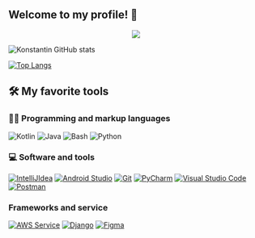 ## Welcome to my profile! 👋

<p align="center">
  <a href="https://github.com/DenverCoder1/readme-typing-svg"><img src="https://readme-typing-svg.demolab.com?font=Orbitron&pause=1000&color=31F761&background=33A5FF00&width=600&lines=Mobile+application+development+(Kotlin%2CJava);Create+a+RESTful+API+for+mobile+(Django%2CSpring);Create+automatization+with+workflow+and+AWS+)"></a>
</p>

<!-- [![Typing SVG](https://readme-typing-svg.demolab.com?font=Orbitron&pause=1000&color=31F761&background=33A5FF00&width=600&lines=Mobile+application+development+(Kotlin%2CJava);Create+a+RESTful+API+for+mobile+(Django%2CSpring);Create+automatization+with+workflow+and+AWS+)](https://git.io/typing-svg) -->
<!--
**KonstantinGridasov/KonstantinGridasov** is a ✨ _special_ ✨ repository because its `README.md` (this file) appears on your GitHub profile.

Here are some ideas to get you started:

- 🔭 I’m currently working on ...
- 🌱 I’m currently learning ...
- 👯 I’m looking to collaborate on ...
- 🤔 I’m looking for help with ...
- 💬 Ask me about ...
- 📫 How to reach me: ...
- 😄 Pronouns: ...
- ⚡ Fun fact: ...
-->
<!-- ### About me ###
- Create mobile app  <img height="20" alt="kotlin"  src="./assets/ic_kotlin.png">
<img height="20" alt="Java" src="./assets/ic_java.png">

- Create RESTful api <code><img height="20" alt="react" src="./assets/ic_python.png"></code>
<img height="20" alt="Java" src="./assets/ic_java.png">

- Create CI/CD with   <code><img height="20" alt="react" src="./assets/ic_github.png"></code>
<img height="20" alt="Java" src="./assets/ic_aws.png" > -->

 ![Konstantin GitHub stats](https://github-readme-stats.vercel.app/api?username=KonstantinGridasov&show_icons=true&theme=radical)

[![Top Langs](https://github-readme-stats.vercel.app/api/top-langs/?username=KonstantinGridasov&layout=compact&theme=radical)](https://github.com/anuraghazra/github-readme-stats)

## 🛠️ My favorite tools

### 👨‍💻 Programming and markup languages

<p>
    <img alt="Kotlin" src="https://img.shields.io/badge/Kotlin-green?logo=kotlin"></a>
    <img alt="Java" src=https://img.shields.io/badge/Java-yellow"></a>
    <img alt="Bash" src="https://img.shields.io/badge/Bash-121011.svg?logo=gnu-bash&logoColor=white"></a>
    <img alt="Python" src="https://img.shields.io/badge/Python-14354C.svg?logo=python&logoColor=white"></a>

</p>

### 💻 Software and tools

<p>
    <a href="#"><img alt="IntelliJIdea" src="https://img.shields.io/badge/-IntelliJ%20IDEA-blue?logo=intellijidea&logoColor=white"></a>
    <a href="#"><img alt="Android Studio" src="https://img.shields.io/badge/Android%20Studio-green?logo=androidstudio&logoColor=white"></a>
    <a href="#"><img alt="Git" src="https://img.shields.io/badge/Git-F05033.svg?logo=git&logoColor=white"></a>
    <a href="#"><img alt="PyCharm" src="https://img.shields.io/badge/-PyCharm-black?logo=pycharm&logoColor=white"></a>
    <a href="#"><img alt="Visual Studio Code" src="https://img.shields.io/badge/Visual%20Studio%20Code-0078d7.svg?logo=visual-studio-code&logoColor=white"></a>
    <a href="#"><img alt="Postman" src="https://img.shields.io/badge/Postman-FF6C37?logo=postman&logoColor=white"></a>
  
</p>
  
### Frameworks and service
  <a href="#"><img alt="AWS Service" src="https://img.shields.io/badge/-AWS-yellow?logo=amazonaws"></a>
  <a href="#"><img alt="Django" src="https://img.shields.io/badge/-Django-lightgrey?logo=django"></a>
  <a href="#"><img alt="Figma" src="https://img.shields.io/badge/-Figma-blueviolet?logo=figma&logoColor=white"></a>



